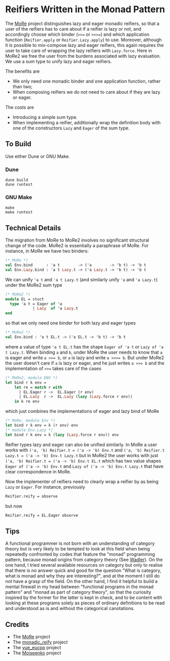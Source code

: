 # Reifiers Written in the Monad Pattern

The [MoRe](../MoRe) project distinguishes lazy and eager monadic reifiers, so that a user of the reifiers has to care about if a reifier is lazy or not, and accordingly choose which binder (`>>=` or `>>>=`) and which application function (`Reifier.apply` or `Reifier.Lazy.apply`) to use. Moreover, although it is possible to mix-compose lazy and eager reifiers, this again requires the user to take care of wrapping the lazy reifiers with `Lazy.force`.  Here in MoRe2 we free the user from the burdens associated with lazy evaluation. We use a sum type to unify lazy and eager reifiers. 

The benefits are 
- We only need one monadic binder and one application function, rather than two;
- When composing reifiers we do not need to care about if they are lazy or eager. 

The costs are
- Introducing a simple sum type. 
- When implementing a reifier, additionally wrap the definition body with one of the constructors `Lazy` and `Eager` of the sum type.


## To Build

Use either Dune or GNU Make.

### Dune
```
dune build
dune runtest
``` 

### GNU Make
```
make
make runtest
```

## Technical Details

The migration from MoRe to MoRe2 involves no significant structural change of the code. MoRe2 is essentially a paraphrase of MoRe. For instance, in MoRe we have two binders:
```ocaml
(* MoRe *)
val Env.bind      : 'a t        -> ('a        -> 'b t) -> 'b t
val Env.Lazy.bind : 'a t Lazy.t -> ('a Lazy.t -> 'b t) -> 'b t
```
We can unify `'a t`  and  `'a t Lazy.t` (and similarly unify `'a` and `'a Lazy.t`) under the MoRe2 sum type 
```ocaml
(* MoRe2 *)
module EL = stuct
  type 'a t = Eager of 'a
            | Lazy  of 'a Lazy.t
end
```
so that we only need one binder for both lazy and eager types
```ocaml
(* MoRe2 *)
val Env.bind : 'a t EL.t -> ('a EL.t -> 'b t) -> 'b t 
```
where a value of type `'a t EL.t` has the shape `Eager of 'a t`   or   `Lazy of 'a t Lazy.t`. When binding `a` and `b`, under MoRe 
the user needs to know that `a` is eager and write `a >>= b`, or `a` is lazy and write `a >>>= b`. But under MoRe2 the user doesn't
 care if `a` is lazy or eager, and he just writes `a >>= b` and the implementation of `>>=` takes care of the cases
```ocaml
(* MoRe2, module ENV *)
let bind r k env =
    let re = match r with
      | EL.Eager r ->  EL.Eager (r env)
      | EL.Lazy  r ->  EL.Lazy (lazy (Lazy.force r env))
    in k re env
```
which just combines the implementations of eager and lazy bind of MoRe
```ocaml
(* MoRe, module Env *)
let bind r k env = k (r env) env
(* module Env.Lazy *) 
let bind r k env = k (lazy (Lazy.force r env)) env
```

Reifier types lazy and eager can also be unified similarly. In MoRe a user works with `('a, 'b) Reifier.t = ('a -> 'b) Env.t` and `('a, 'b) Reifier.t Lazy.t = ('a -> 'b) Env.t Lazy.t` but in MoRe2 the user works with just `('a, 'b) Reifier.t = ('a -> 'b) Env.t EL.t` which has two value shapes `Eager of ('a -> 'b) Env.t` and `Lazy of ('a -> 'b) Env.t Lazy.t` that have clear correspondence in MoRe.   


Now the implementer of reifiers need to clearly wrap a reifier by as being `Lazy` or `Eager`. For instance, previously
```ocaml
Reifier.reify = observe
```
but now 
```ocaml
Reifier.reify = EL.Eager observe
```
 
## Tips

A functional programmer is not born with an understanding of category theory but is very likely to be tempted 
to look at this field when being repeatedly confronted by codes that
feature the "monad" programming pattern, because monad origins from category theory (See [Wadler](https://homepages.inf.ed.ac.uk/wadler/topics/monads.html)). On the one hand, I tried several available resources on category but only to realise that there is no answer quick and good for the question "What is category, what is monad and why they are interesting?", and at the moment I still do not have a grasp of the field. On the other hand, I find it helpful to build a mental firewall in my head between "functional programs in the monad pattern" and "monad as part of category theory", so that the curiosity inspired by the former for the latter is kept in check, and to be content with looking at these programs solely as pieces of ordinary definitions to be read and understood as is and without the categorical canotations. 


## Credits

- The [MoRe](../MoRe) project
- The [monadic_reify](../monadic_reify) project
- The [yue_eucpp](../yue_eucpp) project 
- The [Moiseenko](https://gist.github.com/eupp/a78e9fc086834106e98d50e1e7bdea24) project
